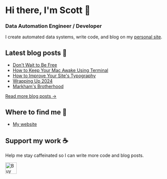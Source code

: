 # Hi there, I'm Scott 👋
### Data Automation Engineer / Developer
I create automated data systems, write code, and blog on my [personal site](https://scottk.mba/).

## Latest blog posts 📝
<!-- BLOG-POST-LIST:START -->
- [Don&#39;t Wait to Be Free](http://scottk.mba/dont-wait-to-be-free/)
- [How to Keep Your Mac Awake Using Terminal](http://scottk.mba/how-to-keep-your-mac-awake-using-terminal/)
- [How to Improve Your Site&#39;s Typography](http://scottk.mba/how-to-improve-your-sites-typography/)
- [Wrapping Up 2024](http://scottk.mba/wrapping-up-2024/)
- [Markham&#39;s Brotherhood](http://scottk.mba/markhams-brotherhood/)
<!-- BLOG-POST-LIST:END -->
[Read more blog posts ->](https://scottk.mba/blog/)

## Where to find me 📍

- [My website](https://scottk.mba/)

## Support my work ☕️
Help me stay caffeinated so I can write more code and blog posts. 

<a href='https://ko-fi.com/U7U8N02ZR' target='_blank'><img height='36' style='border:0px;height:36px;' src='https://storage.ko-fi.com/cdn/kofi3.png?v=3' border='0' alt='Buy Me a Coffee at ko-fi.com' /></a>
